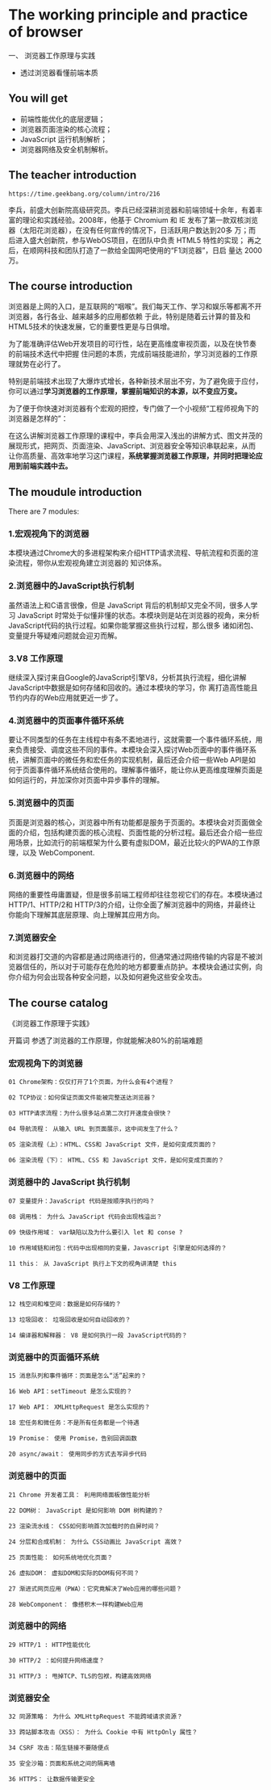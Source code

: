 # The working principle and practice of browser

一、 浏览器工作原理与实践

+ 透过浏览器看懂前端本质

## You will get 

+ 前端性能优化的底层逻辑；
+ 浏览器页面渲染的核心流程；
+ JavaScript 运行机制解析；
+ 浏览器网络及安全机制解析。

## The teacher introduction

```
https://time.geekbang.org/column/intro/216
```

李兵，前盛大创新院高级研究员。李兵已经深耕浏览器和前端领域十余年，有着丰富的理论和实践经验。2008年，他基于 Chromium 和 IE 发布了第一款双核浏览器（太阳花浏览器），在没有任何宣传的情况下，日活跃用户数达到20多 万；而后进入盛大创新院，参与WebOS项目，在团队中负责 HTML5 特性的实现； 再之后，在顺网科技和团队打造了一款给全国网吧使用的“F1浏览器”，日启 量达 2000万。

## The course introduction

浏览器是上网的入口，是互联网的“咽喉”。我们每天工作、学习和娱乐等都离不开浏览器，各行各业、越来越多的应用都依赖 于此，特别是随着云计算的普及和HTML5技术的快速发展，它的重要性更是与日俱增。

为了能准确评估Web开发项目的可行性，站在更高维度审视页面，以及在快节奏的前端技术迭代中把握 住问题的本质，完成前端技能进阶，学习浏览器的工作原理就势在必行了。

特别是前端技术出现了大爆炸式增长，各种新技术层出不穷，为了避免疲于应付，你可以通过**学习浏览器的工作原理，掌握前端知识的本源，以不变应万变。**

为了便于你快速对浏览器有个宏观的把控，专门做了一个小视频“工程师视角下的浏览器是怎样的”：

在这么讲解浏览器工作原理的课程中，李兵会用深入浅出的讲解方式、图文并茂的展现形式，把网页、页面渲染、JavaScript、浏览器安全等知识串联起来，从而让你高质量、高效率地学习这门课程，**系统掌握浏览器工作原理，并同时把理论应用到前端实践中去。**

## The moudule introduction

There are 7 modules:

### 1.宏观视角下的浏览器
本模块通过Chrome大的多进程架构来介绍HTTP请求流程、导航流程和页面的渲染流程，带你从宏观视角建立浏览器的 知识体系。

### 2.浏览器中的JavaScript执行机制
虽然语法上和C语言很像，但是 JavaScript 背后的机制却又完全不同，很多人学习 JavaScript 时常处于似懂非懂的状态。本模块则是站在浏览器的视角，来分析JavaScript代码的执行过程。如果你能掌握这些执行过程，那么很多 诸如闭包、变量提升等疑难问题就会迎刃而解。

### 3.V8 工作原理
继续深入探讨来自Google的JavaScript引擎V8，分析其执行流程，细化讲解JavaScript中数据是如何存储和回收的。通过本模块的学习，你 离打造高性能且节约内存的Web应用就更近一步了。

### 4.浏览器中的页面事件循环系统
要让不同类型的任务在主线程中有条不紊地进行，这就需要一个事件循环系统，用来负责接受、调度这些不同的事件。本模块会深入探讨Web页面中的事件循环系统，讲解页面中的微任务和宏任务的实现机制，最后还会介绍一些Web API是如何于页面事件循环系统结合使用的。理解事件循环，能让你从更高维度理解页面是如何运行的，并加深你对页面中异步事件的理解。

### 5.浏览器中的页面
页面是浏览器的核心，浏览器中所有功能都是服务于页面的。本模块会对页面做全面的介绍，包括构建页面的核心流程、页面性能的分析过程。最后还会介绍一些应用场景，比如流行的前端框架为什么要有虚拟DOM，最近比较火的PWA的工作原理，以及 WebComponent.

### 6.浏览器中的网络
网络的重要性毋庸置疑，但是很多前端工程师却往往忽视它们的存在。本模块通过HTTP/1、HTTP/2和 HTTP/3的介绍，让你全面了解浏览器中的网络，并最终让你能向下理解其底层原理、向上理解其应用方向。

### 7.浏览器安全
和浏览器打交道的内容都是通过网络进行的，但通常通过网络传输的内容是不被浏览器信任的，所以对于可能存在危险的地方都要重点防护。本模块会通过实例，向你介绍为何会出现各种安全问题，以及如何避免这些安全攻击。

## The course catalog

《浏览器工作原理于实践》

开篇词 参透了浏览器的工作原理，你就能解决80%的前端难题

### 宏观视角下的浏览器
```
01 Chrome架构：仅仅打开了1个页面，为什么会有4个进程？

02 TCP协议：如何保证页面文件能被完整送达浏览器？

03 HTTP请求流程：为什么很多站点第二次打开速度会很快？

04 导航流程： 从输入 URL 到页面展示，这中间发生了什么？

05 渲染流程（上）：HTML、CSS和 JavaScript 文件，是如何变成页面的？

06 渲染流程（下）： HTML、CSS 和 JavaScript 文件，是如何变成页面的？

```

### 浏览器中的 JavaScript 执行机制
```
07 变量提升：JavaScript 代码是按顺序执行的吗？

08 调用栈： 为什么 JavaScript 代码会出现栈溢出？

09 快级作用域： var缺陷以及为什么要引入 let 和 conse ?

10 作用域链和闭包：代码中出现相同的变量，Javascript 引擎是如何选择的？

11 this： 从 JavaScript 执行上下文的视角讲清楚 this

```

### V8 工作原理

```
12 栈空间和堆空间：数据是如何存储的？

13 垃圾回收： 垃圾回收是如何自动回收的？

14 编译器和解释器： V8 是如何执行一段 JavaScript代码的？

```

### 浏览器中的页面循环系统
```
15 消息队列和事件循环：页面是怎么“活”起来的？

16 Web API：setTimeout 是怎么实现的？

17 Web API： XMLHttpRequest 是怎么实现的？

18 宏任务和微任务：不是所有任务都是一个待遇

19 Promise： 使用 Promise，告别回调函数

20 async/await： 使用同步的方式去写异步代码

```

### 浏览器中的页面

```
21 Chrome 开发者工具： 利用网络面板做性能分析

22 DOM树： JavaScript 是如何影响 DOM 树构建的？

23 渲染流水线： CSS如何影响首次加载时的白屏时间？

24 分层和合成机制： 为什么 CSS动画比 JavaScript 高效？

25 页面性能： 如何系统地优化页面？

26 虚拟DOM： 虚拟DOM和实际的DOM有何不同？

27 渐进式网页应用（PWA）：它究竟解决了Web应用的哪些问题？

28 WebComponent： 像搭积木一样构建Web应用

```

### 浏览器中的网络

```
29 HTTP/1 : HTTP性能优化

30 HTTP/2 ：如何提升网络速度？

31 HTTP/3 : 甩掉TCP、TLS的包袱，构建高效网络

```

### 浏览器安全

```
32 同源策略： 为什么 XMLHttpRequest 不能跨域请求资源？

33 跨站脚本攻击（XSS）： 为什么 Cookie 中有 HttpOnly 属性？

34 CSRF 攻击：陌生链接不要随便点

35 安全沙箱：页面和系统之间的隔离墙

36 HTTPS： 让数据传输更安全
```



